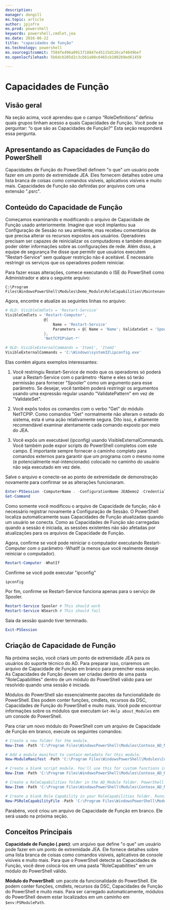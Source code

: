```yaml
---
description: 
manager: dongill
ms.topic: article
author: jpjofre
ms.prod: powershell
keywords: powershell,cmdlet,jea
ms.date: 2016-06-22
title: "capacidades de função"
ms.technology: powershell
ms.sourcegitcommit: 7504fe496a8913718847e45115d126caf4049bef
ms.openlocfilehash: 5b6dcb205d2c3cbb1a98c6465cb1002b9ed61459

---
```


# Capacidades de Função

## Visão geral
Na seção acima, você aprendeu que o campo “RoleDefinitions” definiu quais grupos tinham acesso a quais Capacidades de Função.
Você pode se perguntar: “o que são as Capacidades de Função?"
Esta seção responderá essa pergunta.  

## Apresentando as Capacidades de Função do PowerShell
Capacidades de Função do PowerShell definem "o que" um usuário pode fazer em um ponto de extremidade JEA.
Eles fornecem detalhes sobre uma lista branca de coisas como comandos visíveis, aplicativos visíveis e muito mais.
Capacidades de Função são definidas por arquivos com uma extensão ".psrc".

## Conteúdo do Capacidade de Função
Começamos examinando e modificando o arquivo de Capacidade de Função usado anteriormente.
Imagine que você implantou sua Configuração de Sessão no seu ambiente, mas recebeu comentários de que precisa alterar os recursos expostos aos usuários.
Operadores precisam ser capazes de reinicializar os computadores e também desejam poder obter informações sobre as configurações de rede.
Além disso, a equipe de segurança lhe disse que permitir que usuários executem "Restart-Service" sem qualquer restrição não é aceitável.
É necessário restringir os serviços que os operadores podem reiniciar.

Para fazer essas alterações, comece executando o ISE do PowerShell como Administrador e abra o seguinte arquivo:

```
C:\Program Files\WindowsPowerShell\Modules\Demo_Module\RoleCapabilities\Maintenance.psrc
```

Agora, encontre e atualize as seguintes linhas no arquivo:

```PowerShell
# OLD: VisibleCmdlets = 'Restart-Service'
VisibleCmdlets = 'Restart-Computer',
                 @{
                     Name = 'Restart-Service'
                     Parameters = @{ Name = 'Name'; ValidateSet = 'Spooler' }
                 },
                 'NetTCPIP\Get-*'

# OLD: VisibleExternalCommands = 'Item1', 'Item2'
VisibleExternalCommands = 'C:\Windows\system32\ipconfig.exe'
```

Elas contém alguns exemplos interessantes:

1.  Você restringiu Restart-Service de modo que os operadores só poderá usar a Restart-Service com o parâmetro -Name e eles só terão permissão para fornecer "Spooler" como um argumento para esse parâmetro.
Se desejar, você também poderá restringir os argumentos usando uma expressão regular usando "ValidatePattern" em vez de "ValidateSet".

2.  Você expôs todos os comandos com o verbo "Get" do módulo NetTCPIP.
Como comandos "Get" normalmente não alteram o estado do sistema, esta é uma ação relativamente segura.
Dito isso, é altamente recomendável examinar atentamente cada comando exposto por meio do JEA.

3.  Você expôs um executável (ipconfig) usando VisibleExternalCommands.
Você também pode expor scripts do PowerShell completos com este campo.
É importante sempre fornecer o caminho completo para comandos externos para garantir que um programa com o mesmo nome (e potencialmente mal-intencionado) colocado no caminho do usuário não seja executado em vez dele.

Salve o arquivo e conecte-se ao ponto de extremidade de demonstração novamente para confirmar se as alterações funcionaram.

```PowerShell
Enter-PSSession -ComputerName . -ConfigurationName JEADemo2 -Credential $NonAdminCred
Get-Command
```
Como somente você modificou o arquivo de Capacidade de função, não é necessário registrar novamente a Configuração de Sessão.
O PowerShell localiza automaticamente suas Capacidades de Função atualizadas quando um usuário se conecta.
Como as Capacidades de Função são carregadas quando a sessão é iniciada, as sessões existentes não são afetadas por atualizações para os arquivos de Capacidade de Função.

Agora, confirme se você pode reiniciar o computador executando Restart-Computer com o parâmetro -WhatIf (a menos que você realmente deseje reiniciar o computador).

```PowerShell
Restart-Computer -WhatIf
```

Confirme se você pode executar "ipconfig"

```PowerShell
ipconfig
```

Por fim, confirme se Restart-Service funciona apenas para o serviço de Spooler.

```PowerShell
Restart-Service Spooler # This should work
Restart-Service WSearch # This should fail
```

Saia da sessão quando tiver terminado.

```PowerShell
Exit-PSSession
```

## Criação de Capacidade de Função
Na próxima seção, você criará um ponto de extremidade JEA para os usuários do suporte técnico do AD.
Para preparar isso, criaremos um arquivo de Capacidade de Função em branco para preencher essa seção.
As Capacidades de Função devem ser criadas dentro de uma pasta "RoleCapabilities" dentro de um módulo do PowerShell válido para ser resolvido quando uma sessão é iniciada.

Módulos do PowerShell são essencialmente pacotes da funcionalidade do PowerShell.
Eles podem conter funções, cmdlets, recursos da DSC, Capacidades de Função do PowerShell e muito mais.
Você pode encontrar informações sobre os módulos que executam `Get-Help about_Modules` em um console do PowerShell.

Para criar um novo módulo do PowerShell com um arquivo de Capacidade de Função em branco, execute os seguintes comandos:  

```PowerShell
# Create a new folder for the module.
New-Item -Path 'C:\Program Files\WindowsPowerShell\Modules\Contoso_AD_Module' -ItemType Directory

# Add a module manifest to contain metadata for this module.
New-ModuleManifest -Path 'C:\Program Files\WindowsPowerShell\Modules\Contoso_AD_Module\Contoso_AD_Module.psd1' -RootModule Contoso_AD_Module.psm1

# Create a blank script module. You'll use this for custom functions in the next section.
New-Item -Path 'C:\Program Files\WindowsPowerShell\Modules\Contoso_AD_Module\Contoso_AD_Module.psm1' -ItemType File

# Create a RoleCapabilities folder in the AD_Module folder. PowerShell expects Role Capabilities to be located in a "RoleCapabilities" folder within a module.
New-Item -Path 'C:\Program Files\WindowsPowerShell\Modules\Contoso_AD_Module\RoleCapabilities' -ItemType Directory

# Create a blank Role Capability in your RoleCapabilities folder. Running this command without any additional parameters just creates a blank template.
New-PSRoleCapabilityFile -Path 'C:\Program Files\WindowsPowerShell\Modules\Contoso_AD_Module\RoleCapabilities\ADHelpDesk.psrc'
```

Parabéns, você criou um arquivo de Capacidade de Função em branco.
Ele será usado na próxima seção.

## Conceitos Principais
**Capacidade de Função (.psrc)**: um arquivo que define "o que" um usuário pode fazer em um ponto de extremidade JEA.
Ele fornece detalhes sobre uma lista branca de coisas como comandos visíveis, aplicativos de console visíveis e muito mais.
Para que o PowerShell detecte as Capacidades de Função, você deve colocá-los em uma pasta "RoleCapabilities" em um módulo do PowerShell válido.

**Módulo do PowerShell**: um pacote da funcionalidade do PowerShell.
Ele podem conter funções, cmdlets, recursos da DSC, Capacidades de Função do PowerShell e muito mais.
Para ser carregado automaticamente, módulos do PowerShell devem estar localizados em um caminho em `$env:PSModulePath`.




<!--HONumber=Jun16_HO4-->


